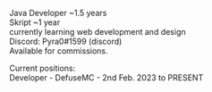 Java Developer ~1.5 years  
Skript ~1 year  
currently learning web development and design  
Discord: Pyra0#1599 (discord)  
Available for commissions.  
  
Current positions:  
Developer - DefuseMC - 2nd Feb. 2023 to PRESENT  

<!---
Pyra0/Pyra0 is a ✨ special ✨ repository because its `README.md` (this file) appears on your GitHub profile.
You can click the Preview link to take a look at your changes.
--->

